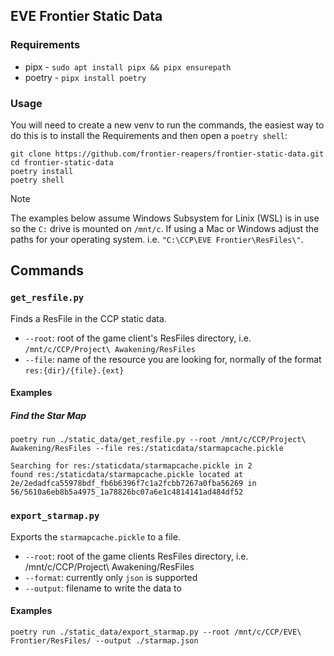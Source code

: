 ## EVE Frontier Static Data

### Requirements

- pipx - `sudo apt install pipx && pipx ensurepath`
- poetry - `pipx install poetry`

### Usage

You will need to create a new venv to run the commands, the easiest way to do this is to install the Requirements and then open a `poetry shell`:

```
git clone https://github.com/frontier-reapers/frontier-static-data.git
cd frontier-static-data
poetry install
poetry shell
```

> [!NOTE]
> The examples below assume Windows Subsystem for Linix (WSL) is in use so the `C:` drive is mounted on `/mnt/c`. If using a Mac or Windows adjust the paths for your operating system. i.e. `"C:\CCP\EVE Frontier\ResFiles\"`.

## Commands

### `get_resfile.py`

Finds a ResFile in the CCP static data.

- `--root`: root of the game client's ResFiles directory, i.e. `/mnt/c/CCP/Project\ Awakening/ResFiles`
- `--file`: name of the resource you are looking for, normally of the format `res:{dir}/{file}.{ext}`

#### Examples

##### Find the Star Map

```
poetry run ./static_data/get_resfile.py --root /mnt/c/CCP/Project\ Awakening/ResFiles --file res:/staticdata/starmapcache.pickle
```

```
Searching for res:/staticdata/starmapcache.pickle in 2
found res:/staticdata/starmapcache.pickle located at 2e/2edadfca55978bdf_fb6b6396f7c1a2fcbb7267a0fba56269 in 56/5610a6eb8b5a4975_1a78826bc07a6e1c4814141ad484df52
```

### `export_starmap.py`

Exports the `starmapcache.pickle` to a file.

- `--root`: root of the game clients ResFiles directory, i.e. /mnt/c/CCP/Project\ Awakening/ResFiles
- `--format`: currently only `json` is supported
- `--output`: filename to write the data to

#### Examples

```
poetry run ./static_data/export_starmap.py --root /mnt/c/CCP/EVE\ Frontier/ResFiles/ --output ./starmap.json
```
